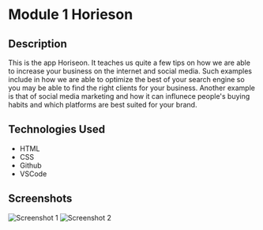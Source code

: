 # Module 1 Horieson

## Description
This is the app Horiseon. It teaches us quite a few tips on how we are able to increase your business on the internet and social media. Such examples include in how we are able to optimize the best of your search engine so you may be able to find the right clients for your business. Another example is that of social media marketing and how it can influnece people's buying habits and which platforms are best suited for your brand. 

## Technologies Used
- HTML
- CSS
- Github
- VSCode

## Screenshots

![Screenshot 1](https://github.com/Akumuexe/akumuexe.module1.io/assets/119280423/31523643-9dc6-4f87-bead-c0eb5ad0a2cc)
![Screenshot 2](https://github.com/Akumuexe/akumuexe.module1.io/assets/119280423/9ee97211-fff4-46db-bd0c-4586f058f81d)
